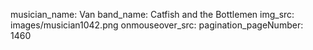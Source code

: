 musician_name: Van
band_name: Catfish and the Bottlemen
img_src: images/musician1042.png
onmouseover_src: 
pagination_pageNumber: 1460